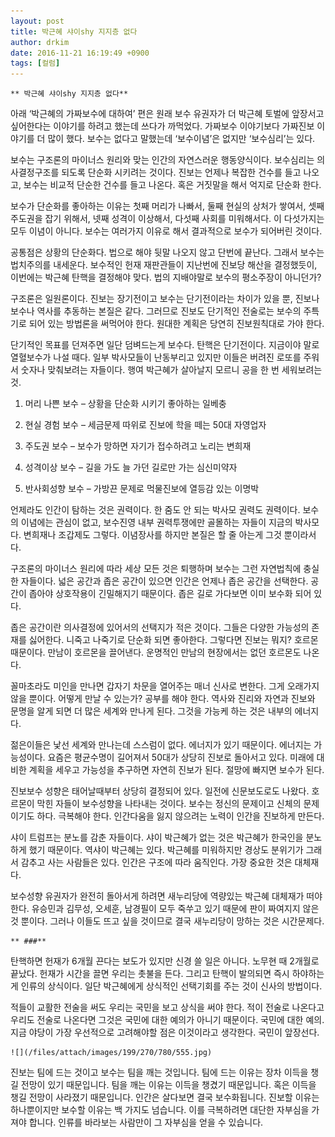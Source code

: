 ```yaml
---
layout: post
title: 박근혜 샤이shy 지지층 없다
author: drkim
date: 2016-11-21 16:19:49 +0900
tags: [컬럼]
---
```

 

    ** 박근혜 샤이shy 지지층 없다**

  


아래 ‘박근혜의 가짜보수에 대하여’ 편은 원래 보수 유권자가 더 박근혜 토벌에 앞장서고 싶어한다는 이야기를 하려고 했는데 쓰다가 까먹었다. 가짜보수 이야기보다 가짜진보 이야기를 더 많이 했다. 보수는 없다고 말했는데 ‘보수이념’은 없지만 ‘보수심리’는 있다. 

  


보수는 구조론의 마이너스 원리와 맞는 인간의 자연스러운 행동양식이다. 보수심리는 의사결정구조를 되도록 단순화 시키려는 것이다. 진보는 언제나 복잡한 건수를 들고 나오고, 보수는 비교적 단순한 건수를 들고 나온다. 혹은 거짓말을 해서 억지로 단순화 한다. 

  


보수가 단순화를 좋아하는 이유는 첫째 머리가 나빠서, 둘째 현실의 상처가 쌓여서, 셋째 주도권을 잡기 위해서, 넷째 성격이 이상해서, 다섯째 사회를 미워해서다. 이 다섯가지는 모두 이념이 아니다. 보수는 여러가지 이유로 해서 결과적으로 보수가 되어버린 것이다. 

  


공통점은 상황의 단순화다. 법으로 해야 뒷말 나오지 않고 단번에 끝난다. 그래서 보수는 법치주의를 내세운다. 보수적인 헌재 재판관들이 지난번에 진보당 해산을 결정했듯이, 이번에는 박근혜 탄핵을 결정해야 맞다. 법의 지배야말로 보수의 평소주장이 아니던가? 

  


구조론은 일원론이다. 진보는 장기전이고 보수는 단기전이라는 차이가 있을 뿐, 진보나 보수나 역사를 추동하는 본질은 같다. 그러므로 진보도 단기적인 전술로는 보수의 주특기로 되어 있는 방법론을 써먹어야 한다. 원대한 계획은 당연히 진보원칙대로 가야 한다.

  


단기적인 목표를 던져주면 일단 덤벼드는게 보수다. 탄핵은 단기전이다. 지금이야 말로 열혈보수가 나설 때다. 일부 박사모들이 난동부리고 있지만 이들은 버려진 로또를 주워서 숫자나 맞춰보려는 자들이다. 행여 박근혜가 살아날지 모르니 공을 한 번 세워보려는 것. 

  


1) 머리 나쁜 보수 – 상황을 단순화 시키기 좋아하는 일베충  
      
2) 현실 경험 보수 – 세금문제 따위로 진보에 학을 떼는 50대 자영업자  
      
3) 주도권 보수 – 보수가 망하면 자기가 접수하려고 노리는 변희재  
      
4) 성격이상 보수 – 길을 가도 늘 가던 길로만 가는 심신미약자      
      
5) 반사회성향 보수 – 가방끈 문제로 먹물진보에 열등감 있는 이명박 

  


언제라도 인간이 탐하는 것은 권력이다. 한 줌도 안 되는 박사모 권력도 권력이다. 보수의 이념에는 관심이 없고, 보수진영 내부 권력투쟁에만 골몰하는 자들이 지금의 박사모다. 변희재나 조갑제도 그렇다. 이념장사를 하지만 본질은 할 줄 아는게 그것 뿐이라서다.

  


구조론의 마이너스 원리에 따라 세상 모든 것은 퇴행하며 보수는 그런 자연법칙에 충실한 자들이다. 넓은 공간과 좁은 공간이 있으면 인간은 언제나 좁은 공간을 선택한다. 공간이 좁아야 상호작용이 긴밀해지기 때문이다. 좁은 길로 가다보면 이미 보수화 되어 있다. 

  


좁은 공간이란 의사결정에 있어서의 선택지가 적은 것이다. 그들은 다양한 가능성의 존재를 싫어한다. 니죽고 나죽기로 단순화 되면 좋아한다. 그렇다면 진보는 뭐지? 호르몬 때문이다. 만남이 호르몬을 끌어낸다. 운명적인 만남의 현장에서는 없던 호르몬도 나온다. 

  


꼴마초라도 미인을 만나면 갑자기 차문을 열어주는 매너 신사로 변한다. 그게 오래가지 않을 뿐이다. 어떻게 만날 수 있는가? 공부를 해야 한다. 역사와 진리와 자연과 진보와 문명을 알게 되면 더 많은 세계와 만나게 된다. 그것을 가능케 하는 것은 내부의 에너지다. 

  


젊은이들은 낯선 세계와 만나는데 스스럼이 없다. 에너지가 있기 때문이다. 에너지는 가능성이다. 요즘은 평균수명이 길어져서 50대가 상당히 진보로 돌아서고 있다. 미래에 대비한 계획을 세우고 가능성을 추구하면 자연히 진보가 된다. 절망에 빠지면 보수가 된다.

  


진보보수 성향은 태어날때부터 상당히 결정되어 있다. 일전에 신문보도로도 나왔다. 호르몬이 막힌 자들이 보수성향을 나타내는 것이다. 보수는 정신의 문제이고 신체의 문제이기도 하다. 극복해야 한다. 인간다움을 잃지 않으려는 노력이 인간을 진보하게 만든다. 

  


샤이 트럼프는 분노를 감춘 자들이다. 샤이 박근혜가 없는 것은 박근혜가 한국인을 분노하게 했기 때문이다. 역샤이 박근혜는 있다. 박근혜를 미워하지만 경상도 분위기가 그래서 감추고 사는 사람들은 있다. 인간은 구조에 따라 움직인다. 가장 중요한 것은 대체재다.

  


보수성향 유권자가 완전히 돌아서게 하려면 새누리당에 역량있는 박근혜 대체재가 떠야 한다. 유승민과 김무성, 오세훈, 남경필이 모두 죽쑤고 있기 때문에 판이 짜여지지 않은 것 뿐이다. 그러나 이들도 뜨고 싶을 것이므로 결국 새누리당이 망하는 것은 시간문제다. 

  


 

    ** ###** 

  


탄핵하면 헌재가 6개월 끈다는 보도가 있지만 신경 쓸 일은 아니다. 노무현 때 2개월로 끝났다. 헌재가 시간을 끌면 우리는 촛불을 든다. 그리고 탄핵이 발의되면 즉시 하야하는게 인류의 상식이다. 일단 박근혜에게 상식적인 선택기회를 주는 것이 신사의 방법이다. 

  


적들이 교활한 전술을 써도 우리는 국민을 보고 상식을 써야 한다. 적이 전술로 나온다고 우리도 전술로 나온다면 그것은 국민에 대한 예의가 아니기 때문이다. 국민에 대한 예의. 지금 야당이 가장 우선적으로 고려해야할 점은 이것이라고 생각한다. 국민이 앞장선다. 

  


  



 
  
    ![](/files/attach/images/199/270/780/555.jpg) 

  


진보는 팀에 드는 것이고 보수는 팀을 깨는 것입니다. 팀에 드는 이유는 장차 이득을 챙길 전망이 있기 때문입니다. 팀을 깨는 이유는 이득을 챙겼기 때문입니다. 혹은 이득을 챙길 전망이 사라졌기 때문입니다. 인간은 살다보면 결국 보수화됩니다. 진보할 이유는 하나뿐이지만 보수할 이유는 백 가지도 넘습니다. 이를 극복하려면 대단한 자부심을 가져야 합니다. 인류를 바라보는 사람만이 그 자부심을 얻을 수 있습니다.